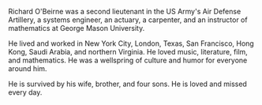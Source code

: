 Richard O'Beirne was a second lieutenant in the US Army's Air Defense
Artillery, a systems engineer, an actuary, a carpenter, and an instructor of
mathematics at George Mason University.

He lived and worked in New York City, London, Texas, San Francisco, Hong Kong,
Saudi Arabia, and northern Virginia. He loved music, literature, film, and
mathematics. He was a wellspring of culture and humor for everyone around him.

He is survived by his wife, brother, and four sons. He is loved and missed
every day.
